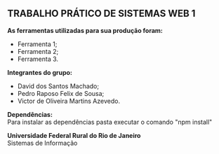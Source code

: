## TRABALHO PRÁTICO DE SISTEMAS WEB 1

<strong>As ferramentas utilizadas para sua produção foram:</strong>
- Ferramenta 1;
- Ferramenta 2;
- Ferramenta 3.

<strong>Integrantes do grupo:</strong>
- David dos Santos Machado;
- Pedro Raposo Felix de Sousa;
- Victor de Oliveira Martins Azevedo.

<strong>Dependências:</strong><br>
Para instalar as dependências pasta executar o comando "npm install"

<strong>Universidade Federal Rural do Rio de Janeiro</strong></br>
Sistemas de Informação</br>
